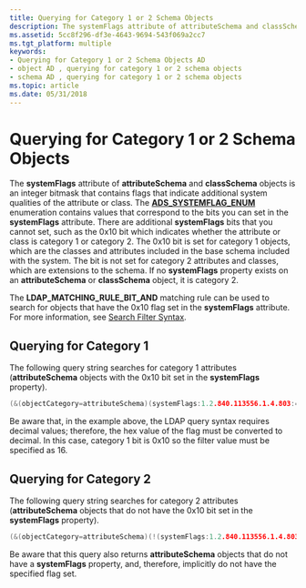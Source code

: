 ```yaml
---
title: Querying for Category 1 or 2 Schema Objects
description: The systemFlags attribute of attributeSchema and classSchema objects is an integer bitmask that contains flags that indicate additional system qualities of the attribute or class.
ms.assetid: 5cc8f296-df3e-4643-9694-543f069a2cc7
ms.tgt_platform: multiple
keywords:
- Querying for Category 1 or 2 Schema Objects AD
- object AD , querying for category 1 or 2 schema objects
- schema AD , querying for category 1 or 2 schema objects
ms.topic: article
ms.date: 05/31/2018
---
```


# Querying for Category 1 or 2 Schema Objects

The **systemFlags** attribute of **attributeSchema** and **classSchema** objects is an integer bitmask that contains flags that indicate additional system qualities of the attribute or class. The [**ADS\_SYSTEMFLAG\_ENUM**](https://msdn.microsoft.com/library/aa772297) enumeration contains values that correspond to the bits you can set in the **systemFlags** attribute. There are additional **systemFlags** bits that you cannot set, such as the 0x10 bit which indicates whether the attribute or class is category 1 or category 2. The 0x10 bit is set for category 1 objects, which are the classes and attributes included in the base schema included with the system. The bit is not set for category 2 attributes and classes, which are extensions to the schema. If no **systemFlags** property exists on an **attributeSchema** or **classSchema** object, it is category 2.

The **LDAP\_MATCHING\_RULE\_BIT\_AND** matching rule can be used to search for objects that have the 0x10 flag set in the **systemFlags** attribute. For more information, see [Search Filter Syntax](https://msdn.microsoft.com/library/aa746475).

## Querying for Category 1

The following query string searches for category 1 attributes (**attributeSchema** objects with the 0x10 bit set in the **systemFlags** property).


```C++
(&(objectCategory=attributeSchema)(systemFlags:1.2.840.113556.1.4.803:=16) )
```



Be aware that, in the example above, the LDAP query syntax requires decimal values; therefore, the hex value of the flag must be converted to decimal. In this case, category 1 bit is 0x10 so the filter value must be specified as 16.

## Querying for Category 2

The following query string searches for category 2 attributes (**attributeSchema** objects that do not have the 0x10 bit set in the **systemFlags** property).


```C++
(&(objectCategory=attributeSchema)(!(systemFlags:1.2.840.113556.1.4.803:=16)))
```



Be aware that this query also returns **attributeSchema** objects that do not have a **systemFlags** property, and, therefore, implicitly do not have the specified flag set.

 

 




